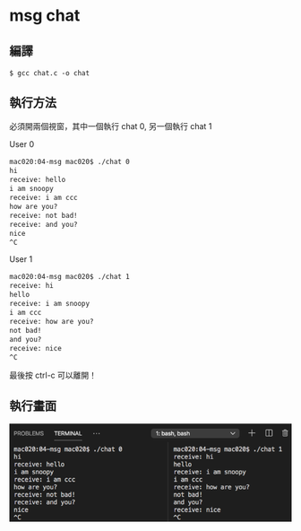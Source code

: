 # msg chat


## 編譯

```
$ gcc chat.c -o chat
```

## 執行方法

必須開兩個視窗，其中一個執行 chat 0, 另一個執行 chat 1

User 0

```
mac020:04-msg mac020$ ./chat 0
hi
receive: hello
i am snoopy
receive: i am ccc
how are you?
receive: not bad!
receive: and you?
nice
^C
```

User 1

```
mac020:04-msg mac020$ ./chat 1
receive: hi
hello
receive: i am snoopy
i am ccc
receive: how are you?
not bad!
and you?
receive: nice
^C
```

最後按 ctrl-c 可以離開！

## 執行畫面

![](./chat.png)
